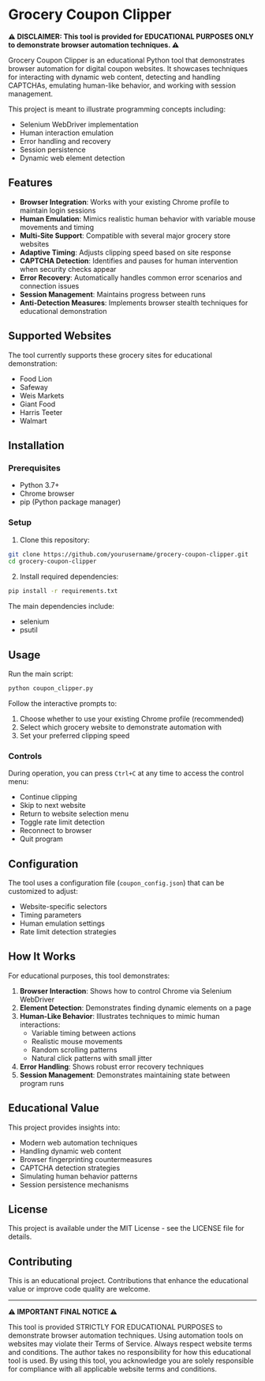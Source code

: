 # Grocery Coupon Clipper

**⚠️ DISCLAIMER: This tool is provided for EDUCATIONAL PURPOSES ONLY to demonstrate browser automation techniques. ⚠️**

Grocery Coupon Clipper is an educational Python tool that demonstrates browser automation for digital coupon websites. It showcases techniques for interacting with dynamic web content, detecting and handling CAPTCHAs, emulating human-like behavior, and working with session management.

This project is meant to illustrate programming concepts including:
- Selenium WebDriver implementation
- Human interaction emulation
- Error handling and recovery
- Session persistence
- Dynamic web element detection

## Features

- **Browser Integration**: Works with your existing Chrome profile to maintain login sessions
- **Human Emulation**: Mimics realistic human behavior with variable mouse movements and timing
- **Multi-Site Support**: Compatible with several major grocery store websites
- **Adaptive Timing**: Adjusts clipping speed based on site response
- **CAPTCHA Detection**: Identifies and pauses for human intervention when security checks appear
- **Error Recovery**: Automatically handles common error scenarios and connection issues
- **Session Management**: Maintains progress between runs
- **Anti-Detection Measures**: Implements browser stealth techniques for educational demonstration

## Supported Websites

The tool currently supports these grocery sites for educational demonstration:
- Food Lion
- Safeway
- Weis Markets
- Giant Food
- Harris Teeter
- Walmart

## Installation

### Prerequisites

- Python 3.7+
- Chrome browser
- pip (Python package manager)

### Setup

1. Clone this repository:
```bash
git clone https://github.com/yourusername/grocery-coupon-clipper.git
cd grocery-coupon-clipper
```

2. Install required dependencies:
```bash
pip install -r requirements.txt
```

The main dependencies include:
- selenium
- psutil

## Usage

Run the main script:
```bash
python coupon_clipper.py
```

Follow the interactive prompts to:
1. Choose whether to use your existing Chrome profile (recommended)
2. Select which grocery website to demonstrate automation with
3. Set your preferred clipping speed

### Controls

During operation, you can press `Ctrl+C` at any time to access the control menu:
- Continue clipping
- Skip to next website
- Return to website selection menu
- Toggle rate limit detection
- Reconnect to browser
- Quit program

## Configuration

The tool uses a configuration file (`coupon_config.json`) that can be customized to adjust:
- Website-specific selectors
- Timing parameters
- Human emulation settings
- Rate limit detection strategies

## How It Works

For educational purposes, this tool demonstrates:

1. **Browser Interaction**: Shows how to control Chrome via Selenium WebDriver
2. **Element Detection**: Demonstrates finding dynamic elements on a page
3. **Human-Like Behavior**: Illustrates techniques to mimic human interactions:
   - Variable timing between actions
   - Realistic mouse movements
   - Random scrolling patterns
   - Natural click patterns with small jitter
4. **Error Handling**: Shows robust error recovery techniques
5. **Session Management**: Demonstrates maintaining state between program runs

## Educational Value

This project provides insights into:
- Modern web automation techniques
- Handling dynamic web content
- Browser fingerprinting countermeasures
- CAPTCHA detection strategies
- Simulating human behavior patterns
- Session persistence mechanisms

## License

This project is available under the MIT License - see the LICENSE file for details.

## Contributing

This is an educational project. Contributions that enhance the educational value or improve code quality are welcome.

---

**⚠️ IMPORTANT FINAL NOTICE ⚠️**

This tool is provided STRICTLY FOR EDUCATIONAL PURPOSES to demonstrate browser automation techniques. Using automation tools on websites may violate their Terms of Service. Always respect website terms and conditions. The author takes no responsibility for how this educational tool is used. By using this tool, you acknowledge you are solely responsible for compliance with all applicable website terms and conditions.
